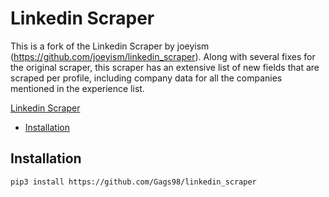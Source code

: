 # Linkedin Scraper

This is a fork of the Linkedin Scraper by joeyism (https://github.com/joeyism/linkedin_scraper). Along with several fixes for the original scraper, this scraper has an extensive list of new fields that are scraped per profile, including company data for all the companies mentioned in the experience list.

[Linkedin Scraper](#linkedin-scraper)
* [Installation](#installation)

## Installation

```bash
pip3 install https://github.com/Gags98/linkedin_scraper
```
